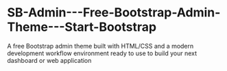 # SB-Admin---Free-Bootstrap-Admin-Theme---Start-Bootstrap
A free Bootstrap admin theme built with HTML/CSS and a modern development workflow environment ready to use to build your next dashboard or web application
